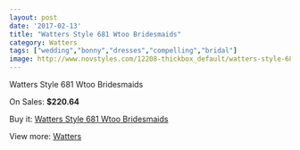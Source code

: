 ```yaml
---
layout: post
date: '2017-02-13'
title: "Watters Style 681 Wtoo Bridesmaids"
category: Watters
tags: ["wedding","bonny","dresses","compelling","bridal"]
image: http://www.novstyles.com/12208-thickbox_default/watters-style-681-wtoo-bridesmaids.jpg
---
```

Watters Style 681 Wtoo Bridesmaids

On Sales: **$220.64**
<a href="https://www.novstyles.com/en/watters/8946-watters-style-681-wtoo-bridesmaids.html"><amp-img layout="responsive" width="600" height="600" src="//www.novstyles.com/12208-thickbox_default/watters-style-681-wtoo-bridesmaids.jpg" alt="Watters Style 681 Wtoo Bridesmaids 0" /></a>

Buy it: [Watters Style 681 Wtoo Bridesmaids](https://www.novstyles.com/en/watters/8946-watters-style-681-wtoo-bridesmaids.html "Watters Style 681 Wtoo Bridesmaids")

View more: [Watters](https://www.novstyles.com/en/55-watters "Watters")